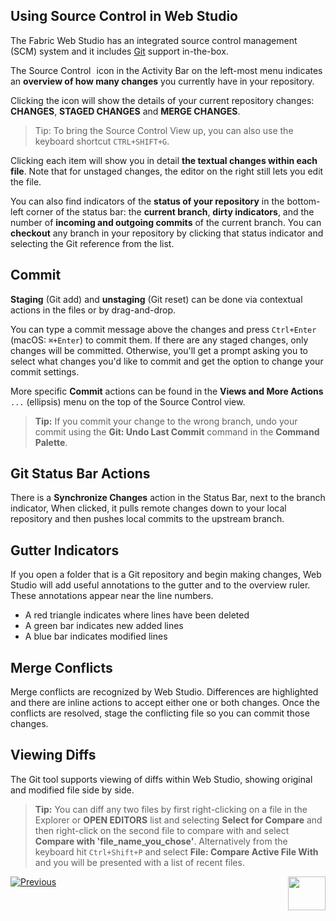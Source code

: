 <web>

## Using Source Control in Web Studio


The Fabric Web Studio has an integrated source control management (SCM) system and it includes [Git](https://git-scm.com/) support in-the-box.

The Source Control <img src="images/web/scm.png" style="zoom:7%;" /> icon in the Activity Bar on the left-most menu indicates an **overview of how many changes** you currently have in your repository.



Clicking the icon will show the details of your current repository changes: **CHANGES**, **STAGED CHANGES** and **MERGE CHANGES**.

> Tip: To bring the Source Control View up, you can also use the keyboard shortcut `CTRL+SHIFT+G`.

Clicking each item will show you in detail **the textual changes within each file**. Note that for unstaged changes, the editor on the right still lets you edit the file.

You can also find indicators of the **status of your repository** in the bottom-left corner of the status bar: the **current branch**, **dirty indicators**, and the number of **incoming and outgoing commits** of the current branch. You can **checkout** any branch in your repository by clicking that status indicator and selecting the Git reference from the list.



## Commit

**Staging** (Git add) and **unstaging** (Git reset) can be done via contextual actions in the files or by drag-and-drop.

You can type a commit message above the changes and press `Ctrl+Enter` (macOS: `⌘+Enter`) to commit them. If there are any staged changes, only changes will be committed. Otherwise, you'll get a prompt asking you to select what changes you'd like to commit and get the option to change your commit settings.

More specific **Commit** actions can be found in the **Views and More Actions** `...`  (ellipsis) menu on the top of the Source Control view.



> **Tip:** If you commit your change to the wrong branch, undo your commit using the **Git: Undo Last Commit** command in the **Command Palette**.



## Git Status Bar Actions

There is a **Synchronize Changes** action in the Status Bar, next to the branch indicator, When clicked, it pulls remote changes down to your local repository and then pushes local commits to the upstream branch.



## Gutter Indicators

If you open a folder that is a Git repository and begin making changes, Web Studio will add useful annotations to the gutter and to the overview ruler. These annotations appear near the line numbers.

* A red triangle indicates where lines have been deleted
* A green bar indicates new added lines
* A blue bar indicates modified lines



## Merge Conflicts

Merge conflicts are recognized by Web Studio. Differences are highlighted and there are inline actions to accept either one or both changes. Once the conflicts are resolved, stage the conflicting file so you can commit those changes.

## Viewing Diffs

The Git tool supports viewing of diffs within Web Studio, showing original and modified file side by side.



>**Tip:** You can diff any two files by first right-clicking on a file in the Explorer or **OPEN EDITORS** list and selecting **Select for Compare** and then right-click on the second file to compare with and select **Compare with 'file_name_you_chose'**.   Alternatively from the keyboard hit `Ctrl+Shift+P` and select **File: Compare Active File With** and you will be presented with a list of recent files.



[![Previous](/articles/images/Previous.png)](/articles/04_fabric_studio/24_web_debug.md)
[<img align="right" width="60" height="54" src="/articles/images/Next.png">](/articles/04_fabric_studio/25_web_data_explorer.md)

</web>
